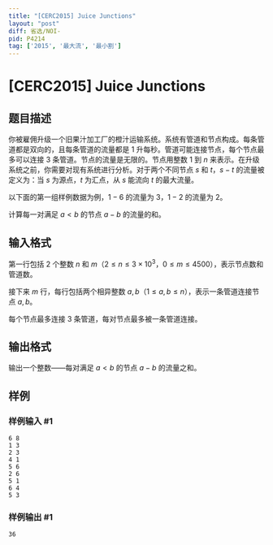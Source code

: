 ```yaml
---
title: "[CERC2015] Juice Junctions"
layout: "post"
diff: 省选/NOI-
pid: P4214
tag: ['2015', '最大流', '最小割']
---
```

# [CERC2015] Juice Junctions
## 题目描述

你被雇佣升级一个旧果汁加工厂的橙汁运输系统。系统有管道和节点构成。每条管道都是双向的，且每条管道的流量都是 $1$ 升每秒。管道可能连接节点，每个节点最多可以连接 $3$ 条管道。节点的流量是无限的。节点用整数 $1$ 到 $n$ 来表示。在升级系统之前，你需要对现有系统进行分析。对于两个不同节点 $s$ 和 $t$，$s-t$ 的流量被定义为：当 $s$ 为源点，$t$ 为汇点，从 $s$ 能流向 $t$ 的最大流量。

以下面的第一组样例数据为例，$1-6$ 的流量为 $3$，$1-2$ 的流量为 $2$。

计算每一对满足 $a<b$ 的节点 $a-b$ 的流量的和。
## 输入格式

第一行包括 $2$ 个整数 $n$ 和 $m$（$2\leq n\leq 3\times 10^3$，$0\leq m\leq 4500$），表示节点数和管道数。

接下来 $m$ 行，每行包括两个相异整数 $a,b$（$1\leq a,b\leq n$），表示一条管道连接节点 $a,b$。

每个节点最多连接 $3$ 条管道，每对节点最多被一条管道连接。
## 输出格式

输出一个整数——每对满足 $a<b$ 的节点 $a-b$ 的流量之和。
## 样例

### 样例输入 #1
```
6 8
1 3
2 3
4 1
5 6
2 6
5 1
6 4
5 3
```
### 样例输出 #1
```
36
```
